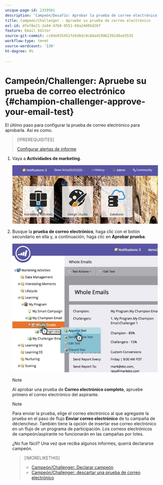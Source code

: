 ```yaml
---
unique-page-id: 2359581
description: 'Campeón/Desafío: Aprobar la prueba de correo electrónico: Documentos de Marketo: documentación del producto'
title: Campeón/Challenger - Apruebe su prueba de correo electrónico
exl-id: dfef8e21-2a94-47b8-9551-68a24605d267
feature: Email Editor
source-git-commit: cc8de935451fe5d6dc9c8dad19962391d8ed3535
workflow-type: tm+mt
source-wordcount: '139'
ht-degree: 0%

---
```


# Campeón/Challenger: Apruebe su prueba de correo electrónico {#champion-challenger-approve-your-email-test}

El último paso para configurar la prueba de correo electrónico para aprobarla. Así es como.

>[!PREREQUISITES]
>
>[Configurar alertas de informe](/help/marketo/product-docs/email-marketing/general/functions-in-the-editor/email-tests-champion-challenger/analytics.md#configure-report-alerts)

1. Vaya a **Actividades de marketing**.

   ![](assets/login-marketing-activities-1.png)

1. Busque la **prueba de correo electrónico**, haga clic con el botón secundario en ella y, a continuación, haga clic en **Aprobar prueba**.

   ![](assets/champion3.jpg)

   >[!NOTE]
   >
   >Al aprobar una prueba de **Correo electrónico completo**, apruebe primero el correo electrónico del aspirante.

   >[!NOTE]
   >
   >Para enviar la prueba, elige el correo electrónico al que agregaste la prueba en el paso de flujo **Enviar correo electrónico** de tu campaña de déclencheur. También tiene la opción de insertar ese correo electrónico en un flujo de un programa de participación. Los correos electrónicos de campeón/aspirante no funcionarán en las campañas por lotes.

   ¿No fue fácil? Una vez que reciba algunos informes, querrá declararse campeón.

   >[!MORELIKETHIS]
   >
   >* [Campeón/Challenger: Declarar campeón](/help/marketo/product-docs/email-marketing/general/functions-in-the-editor/email-tests-champion-challenger/champion-challenger-declare-a-champion.md)
   >* [Campeón/Challenger: descartar una prueba de correo electrónico](/help/marketo/product-docs/email-marketing/general/functions-in-the-editor/email-tests-champion-challenger/champion-challenger-discard-an-email-test.md)
